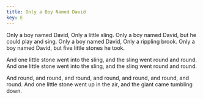 ```yaml
---
title: Only a Boy Named David
key: E
---
```


Only a boy named David, 
Only a little sling.
Only a boy named David, 
but he could play and sing.
Only a boy named David, 
Only a rippling brook.
Only a boy named David, 
but five little stones he took.


And one little stone
went into the sling, 
and the sling
went round and round.
And one little stone
went into the sling, 
and the sling
went round and round.


And round, and round, 
and round, and round, 
and round, and round, and round.
And one little stone 
went up in the air, 
and the giant came tumbling down.
